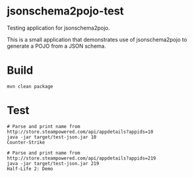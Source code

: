 # jsonschema2pojo-test
Testing application for jsonschema2pojo.

This is a small application that demonstrates use of jsonschema2pojo to generate a POJO from a JSON schema.

# Build

    mvn clean package

# Test

    # Parse and print name from http://store.steampowered.com/api/appdetails?appids=10
    java -jar target/test-json.jar 10
    Counter-Strike

    # Parse and print name from http://store.steampowered.com/api/appdetails?appids=219
    java -jar target/test-json.jar 219
    Half-Life 2: Demo
